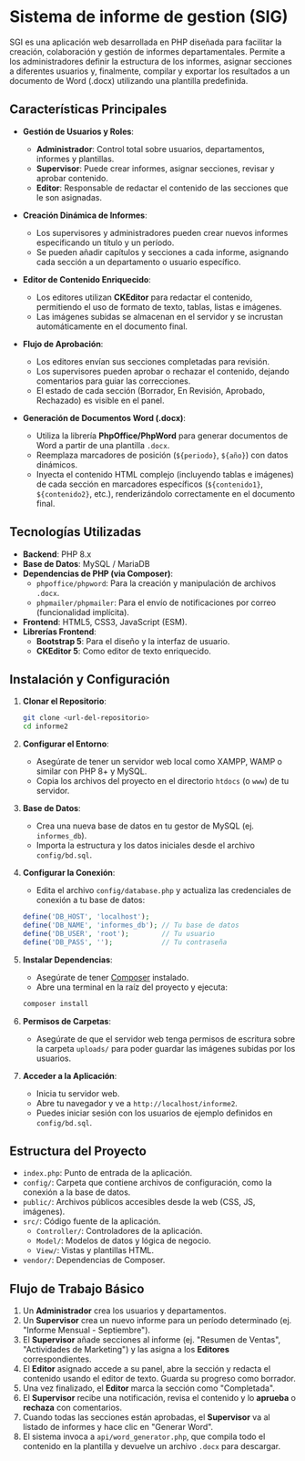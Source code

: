 # Sistema de informe de gestion (SIG)

SGI es una aplicación web desarrollada en PHP diseñada para facilitar la creación, colaboración y gestión de informes departamentales. Permite a los administradores definir la estructura de los informes, asignar secciones a diferentes usuarios y, finalmente, compilar y exportar los resultados a un documento de Word (.docx) utilizando una plantilla predefinida.

## Características Principales

-   **Gestión de Usuarios y Roles**:
    -   **Administrador**: Control total sobre usuarios, departamentos, informes y plantillas.
    -   **Supervisor**: Puede crear informes, asignar secciones, revisar y aprobar contenido.
    -   **Editor**: Responsable de redactar el contenido de las secciones que le son asignadas.

-   **Creación Dinámica de Informes**:
    -   Los supervisores y administradores pueden crear nuevos informes especificando un título y un período.
    -   Se pueden añadir capítulos y secciones a cada informe, asignando cada sección a un departamento o usuario específico.

-   **Editor de Contenido Enriquecido**:
    -   Los editores utilizan **CKEditor** para redactar el contenido, permitiendo el uso de formato de texto, tablas, listas e imágenes.
    -   Las imágenes subidas se almacenan en el servidor y se incrustan automáticamente en el documento final.

-   **Flujo de Aprobación**:
    -   Los editores envían sus secciones completadas para revisión.
    -   Los supervisores pueden aprobar o rechazar el contenido, dejando comentarios para guiar las correcciones.
    -   El estado de cada sección (Borrador, En Revisión, Aprobado, Rechazado) es visible en el panel.

-   **Generación de Documentos Word (.docx)**:
    -   Utiliza la librería **PhpOffice/PhpWord** para generar documentos de Word a partir de una plantilla `.docx`.
    -   Reemplaza marcadores de posición (`${periodo}`, `${año}`) con datos dinámicos.
    -   Inyecta el contenido HTML complejo (incluyendo tablas e imágenes) de cada sección en marcadores específicos (`${contenido1}`, `${contenido2}`, etc.), renderizándolo correctamente en el documento final.

## Tecnologías Utilizadas

-   **Backend**: PHP 8.x
-   **Base de Datos**: MySQL / MariaDB
-   **Dependencias de PHP (via Composer)**:
    -   `phpoffice/phpword`: Para la creación y manipulación de archivos `.docx`.
    -   `phpmailer/phpmailer`: Para el envío de notificaciones por correo (funcionalidad implícita).
-   **Frontend**: HTML5, CSS3, JavaScript (ESM).
-   **Librerías Frontend**:
    -   **Bootstrap 5**: Para el diseño y la interfaz de usuario.
    -   **CKEditor 5**: Como editor de texto enriquecido.

## Instalación y Configuración

1.  **Clonar el Repositorio**:
    ```bash
    git clone <url-del-repositorio>
    cd informe2
    ```

2.  **Configurar el Entorno**:
    -   Asegúrate de tener un servidor web local como XAMPP, WAMP o similar con PHP 8+ y MySQL.
    -   Copia los archivos del proyecto en el directorio `htdocs` (o `www`) de tu servidor.

3.  **Base de Datos**:
    -   Crea una nueva base de datos en tu gestor de MySQL (ej. `informes_db`).
    -   Importa la estructura y los datos iniciales desde el archivo `config/bd.sql`.

4.  **Configurar la Conexión**:
    -   Edita el archivo `config/database.php` y actualiza las credenciales de conexión a tu base de datos:
      ```php
      define('DB_HOST', 'localhost');
      define('DB_NAME', 'informes_db'); // Tu base de datos
      define('DB_USER', 'root');        // Tu usuario
      define('DB_PASS', '');            // Tu contraseña
      ```

5.  **Instalar Dependencias**:
    -   Asegúrate de tener [Composer](https://getcomposer.org/) instalado.
    -   Abre una terminal en la raíz del proyecto y ejecuta:
      ```bash
      composer install
      ```

6.  **Permisos de Carpetas**:
    -   Asegúrate de que el servidor web tenga permisos de escritura sobre la carpeta `uploads/` para poder guardar las imágenes subidas por los usuarios.

7.  **Acceder a la Aplicación**:
    -   Inicia tu servidor web.
    -   Abre tu navegador y ve a `http://localhost/informe2`.
    -   Puedes iniciar sesión con los usuarios de ejemplo definidos en `config/bd.sql`.

## Estructura del Proyecto

-   `index.php`: Punto de entrada de la aplicación.
-   `config/`: Carpeta que contiene archivos de configuración, como la conexión a la base de datos.
-   `public/`: Archivos públicos accesibles desde la web (CSS, JS, imágenes).
-   `src/`: Código fuente de la aplicación.
    -   `Controller/`: Controladores de la aplicación.
    -   `Model/`: Modelos de datos y lógica de negocio.
    -   `View/`: Vistas y plantillas HTML.
-   `vendor/`: Dependencias de Composer.

## Flujo de Trabajo Básico

1.  Un **Administrador** crea los usuarios y departamentos.
2.  Un **Supervisor** crea un nuevo informe para un período determinado (ej. "Informe Mensual - Septiembre").
3.  El **Supervisor** añade secciones al informe (ej. "Resumen de Ventas", "Actividades de Marketing") y las asigna a los **Editores** correspondientes.
4.  El **Editor** asignado accede a su panel, abre la sección y redacta el contenido usando el editor de texto. Guarda su progreso como borrador.
5.  Una vez finalizado, el **Editor** marca la sección como "Completada".
6.  El **Supervisor** recibe una notificación, revisa el contenido y lo **aprueba** o **rechaza** con comentarios.
7.  Cuando todas las secciones están aprobadas, el **Supervisor** va al listado de informes y hace clic en "Generar Word".
8.  El sistema invoca a `api/word_generator.php`, que compila todo el contenido en la plantilla y devuelve un archivo `.docx` para descargar.
